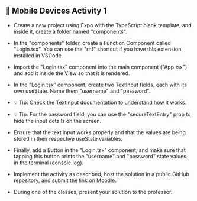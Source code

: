 ## 📱 Mobile Devices Activity 1 

- Create a new project using Expo with the TypeScript blank template, and inside it, create a folder named "components".

- In the "components" folder, create a Function Component called "Login.tsx". You can use the "rnf" shortcut if you have this extension installed in VSCode.

- Import the "Login.tsx" component into the main component ("App.tsx") and add it inside the View so that it is rendered.

- In the "Login.tsx" component, create two TextInput fields, each with its own useState. Name them "username" and "password".

- 💡 Tip: Check the TextInput documentation to understand how it works.

- 💡 Tip: For the password field, you can use the "secureTextEntry" prop to hide the input details on the screen.

- Ensure that the text input works properly and that the values are being stored in their respective useState variables.

- Finally, add a Button in the "Login.tsx" component, and make sure that tapping this button prints the "username" and "password" state values in the terminal (console.log).

- Implement the activity as described, host the solution in a public GitHub repository, and submit the link on Moodle.

- During one of the classes, present your solution to the professor.
